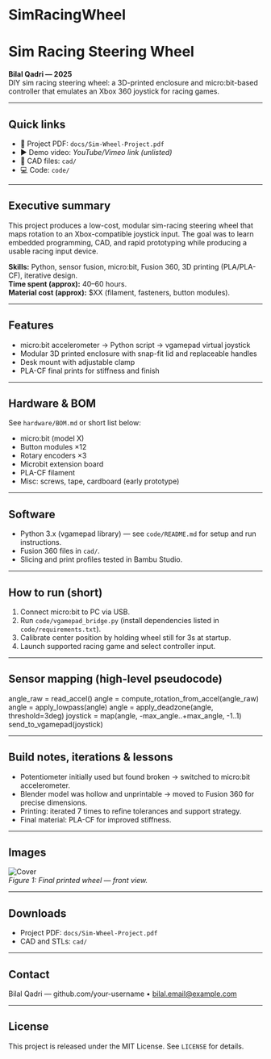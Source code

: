 # SimRacingWheel
# Sim Racing Steering Wheel
**Bilal Qadri — 2025**  
DIY sim racing steering wheel: a 3D-printed enclosure and micro:bit-based controller that emulates an Xbox 360 joystick for racing games.

---

## Quick links
- 📄 Project PDF: `docs/Sim-Wheel-Project.pdf`  
- ▶️ Demo video: *YouTube/Vimeo link (unlisted)*  
- 🧰 CAD files: `cad/`  
- 💻 Code: `code/`

---

## Executive summary
This project produces a low-cost, modular sim-racing steering wheel that maps rotation to an Xbox-compatible joystick input. The goal was to learn embedded programming, CAD, and rapid prototyping while producing a usable racing input device.

**Skills:** Python, sensor fusion, micro:bit, Fusion 360, 3D printing (PLA/PLA-CF), iterative design.  
**Time spent (approx):** 40–60 hours.  
**Material cost (approx):** \$XX (filament, fasteners, button modules).

---

## Features
- micro:bit accelerometer → Python script → vgamepad virtual joystick  
- Modular 3D printed enclosure with snap-fit lid and replaceable handles  
- Desk mount with adjustable clamp  
- PLA-CF final prints for stiffness and finish

---

## Hardware & BOM
See `hardware/BOM.md` or short list below:
- micro:bit (model X)
- Button modules ×12
- Rotary encoders ×3
- Microbit extension board
- PLA-CF filament
- Misc: screws, tape, cardboard (early prototype)

---

## Software
- Python 3.x (vgamepad library) — see `code/README.md` for setup and run instructions.  
- Fusion 360 files in `cad/`.  
- Slicing and print profiles tested in Bambu Studio.

---

## How to run (short)
1. Connect micro:bit to PC via USB.  
2. Run `code/vgamepad_bridge.py` (install dependencies listed in `code/requirements.txt`).  
3. Calibrate center position by holding wheel still for 3s at startup.  
4. Launch supported racing game and select controller input.

---

## Sensor mapping (high-level pseudocode)
angle_raw = read_accel()
angle = compute_rotation_from_accel(angle_raw)
angle = apply_lowpass(angle)
angle = apply_deadzone(angle, threshold=3deg)
joystick = map(angle, -max_angle..+max_angle, -1..1)
send_to_vgamepad(joystick)


---

## Build notes, iterations & lessons
- Potentiometer initially used but found broken → switched to micro:bit accelerometer.  
- Blender model was hollow and unprintable → moved to Fusion 360 for precise dimensions.  
- Printing: iterated 7 times to refine tolerances and support strategy.  
- Final material: PLA-CF for improved stiffness.

---

## Images
![Cover](images/cover.jpg)  
*Figure 1: Final printed wheel — front view.*

---

## Downloads
- Project PDF: `docs/Sim-Wheel-Project.pdf`  
- CAD and STLs: `cad/`

---

## Contact
Bilal Qadri — github.com/your-username • bilal.email@example.com

---

## License
This project is released under the MIT License. See `LICENSE` for details.
